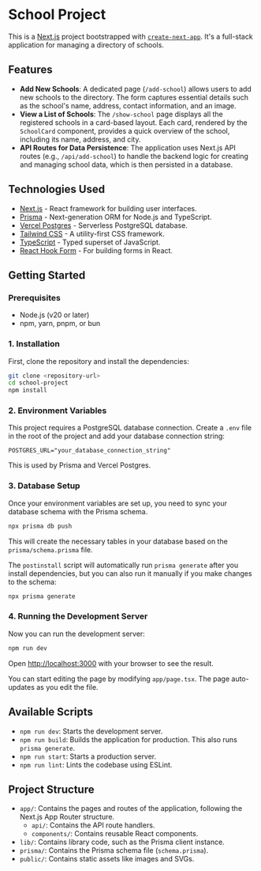 # School Project

This is a [Next.js](https://nextjs.org) project bootstrapped with [`create-next-app`](https://nextjs.org/docs/app/api-reference/cli/create-next-app). It's a full-stack application for managing a directory of schools.

## Features

- **Add New Schools**: A dedicated page (`/add-school`) allows users to add new schools to the directory. The form captures essential details such as the school's name, address, contact information, and an image.
- **View a List of Schools**: The `/show-school` page displays all the registered schools in a card-based layout. Each card, rendered by the `SchoolCard` component, provides a quick overview of the school, including its name, address, and city.
- **API Routes for Data Persistence**: The application uses Next.js API routes (e.g., `/api/add-school`) to handle the backend logic for creating and managing school data, which is then persisted in a database.

## Technologies Used

- [Next.js](https://nextjs.org/) - React framework for building user interfaces.
- [Prisma](https://www.prisma.io/) - Next-generation ORM for Node.js and TypeScript.
- [Vercel Postgres](https://vercel.com/docs/storage/vercel-postgres) - Serverless PostgreSQL database.
- [Tailwind CSS](https://tailwindcss.com/) - A utility-first CSS framework.
- [TypeScript](https://www.typescriptlang.org/) - Typed superset of JavaScript.
- [React Hook Form](https://react-hook-form.com/) - For building forms in React.

## Getting Started

### Prerequisites

- Node.js (v20 or later)
- npm, yarn, pnpm, or bun

### 1. Installation

First, clone the repository and install the dependencies:

```bash
git clone <repository-url>
cd school-project
npm install
```

### 2. Environment Variables

This project requires a PostgreSQL database connection. Create a `.env` file in the root of the project and add your database connection string:

```
POSTGRES_URL="your_database_connection_string"
```

This is used by Prisma and Vercel Postgres.

### 3. Database Setup

Once your environment variables are set up, you need to sync your database schema with the Prisma schema.

```bash
npx prisma db push
```

This will create the necessary tables in your database based on the `prisma/schema.prisma` file.

The `postinstall` script will automatically run `prisma generate` after you install dependencies, but you can also run it manually if you make changes to the schema:

```bash
npx prisma generate
```

### 4. Running the Development Server

Now you can run the development server:

```bash
npm run dev
```

Open [http://localhost:3000](http://localhost:3000) with your browser to see the result.

You can start editing the page by modifying `app/page.tsx`. The page auto-updates as you edit the file.

## Available Scripts

- `npm run dev`: Starts the development server.
- `npm run build`: Builds the application for production. This also runs `prisma generate`.
- `npm run start`: Starts a production server.
- `npm run lint`: Lints the codebase using ESLint.

## Project Structure

- `app/`: Contains the pages and routes of the application, following the Next.js App Router structure.
  - `api/`: Contains the API route handlers.
  - `components/`: Contains reusable React components.
- `lib/`: Contains library code, such as the Prisma client instance.
- `prisma/`: Contains the Prisma schema file (`schema.prisma`).
- `public/`: Contains static assets like images and SVGs.
